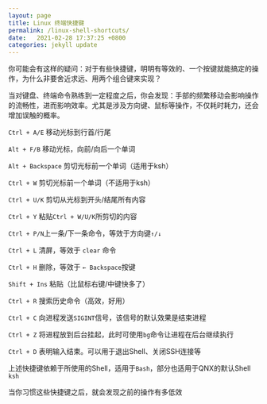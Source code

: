 ```yaml
---
layout: page
title: Linux 终端快捷键
permalink: /linux-shell-shortcuts/
date:   2021-02-28 17:37:25 +0800
categories: jekyll update
---
```


你可能会有这样的疑问：对于有些快捷键，明明有等效的、一个按键就能搞定的操作，为什么非要舍近求远、用两个组合键来实现？

当对键盘、终端命令熟练到一定程度之后，你会发现：手部的频繁移动会影响操作的流畅性，进而影响效率。尤其是涉及方向键、鼠标等操作，不仅耗时耗力，还会增加误触的概率。

`Ctrl + A/E` 移动光标到行首/行尾

`Alt + F/B` 移动光标，向前/向后一个单词

`Alt + Backspace` 剪切光标前一个单词（适用于ksh）

`Ctrl + W` 剪切光标前一个单词（不适用于ksh）

`Ctrl + U/K` 剪切从光标到开头/结尾所有内容

`Ctrl + Y` 粘贴`Ctrl + W/U/K`所剪切的内容

`Ctrl + P/N`上一条/下一条命令，等效于方向键`↑/↓`

`Ctrl + L` 清屏，等效于 `clear` 命令

`Ctrl + H` 删除，等效于 `← Backspace`按键

`Shift + Ins` 粘贴（比鼠标右键/中键快多了）

`Ctrl + R` 搜索历史命令（高效，好用）

`Ctrl + C` 向进程发送`SIGINT`信号，该信号的默认效果是结束进程

`Ctrl + Z` 将进程放到后台挂起，此时可使用`bg`命令让进程在后台继续执行

`Ctrl + D` 表明输入结束。可以用于退出Shell、关闭SSH连接等

上述快捷键依赖于所使用的Shell，适用于`Bash`，部分也适用于QNX的默认Shell `ksh`

当你习惯这些快捷键之后，就会发现之前的操作有多低效


